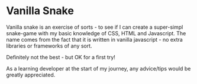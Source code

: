 # Vanilla Snake

Vanilla snake is an exercise of sorts - to see if I can create a super-simpl snake-game with my basic knowledge of CSS, HTML and Javascript.
The name comes from the fact that it is written in vanilla javascript - no extra libraries or frameworks of any sort.

Definitely not the best - but OK for a first try!

As a learning developer at the start of my journey, any advice/tips would be greatly appreciated. 
